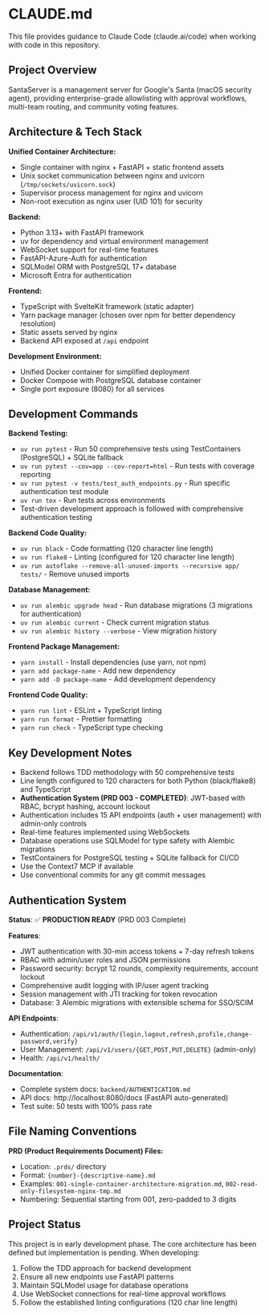 # CLAUDE.md

This file provides guidance to Claude Code (claude.ai/code) when working with code in this repository.

## Project Overview

SantaServer is a management server for Google's Santa (macOS security agent), providing enterprise-grade allowlisting with approval workflows, multi-team routing, and community voting features.

## Architecture & Tech Stack

**Unified Container Architecture:**
- Single container with nginx + FastAPI + static frontend assets
- Unix socket communication between nginx and uvicorn (`/tmp/sockets/uvicorn.sock`)
- Supervisor process management for nginx and uvicorn
- Non-root execution as nginx user (UID 101) for security

**Backend:**
- Python 3.13+ with FastAPI framework
- uv for dependency and virtual environment management
- WebSocket support for real-time features
- FastAPI-Azure-Auth for authentication
- SQLModel ORM with PostgreSQL 17+ database
- Microsoft Entra for authentication

**Frontend:**
- TypeScript with SvelteKit framework (static adapter)
- Yarn package manager (chosen over npm for better dependency resolution)
- Static assets served by nginx
- Backend API exposed at `/api` endpoint

**Development Environment:**
- Unified Docker container for simplified deployment
- Docker Compose with PostgreSQL database container
- Single port exposure (8080) for all services

## Development Commands

**Backend Testing:**
- `uv run pytest` - Run 50 comprehensive tests using TestContainers (PostgreSQL) + SQLite fallback
- `uv run pytest --cov=app --cov-report=html` - Run tests with coverage reporting
- `uv run pytest -v tests/test_auth_endpoints.py` - Run specific authentication test module
- `uv run tox` - Run tests across environments
- Test-driven development approach is followed with comprehensive authentication testing

**Backend Code Quality:**
- `uv run black` - Code formatting (120 character line length)
- `uv run flake8` - Linting (configured for 120 character line length)
- `uv run autoflake --remove-all-unused-imports --recursive app/ tests/` - Remove unused imports

**Database Management:**
- `uv run alembic upgrade head` - Run database migrations (3 migrations for authentication)
- `uv run alembic current` - Check current migration status
- `uv run alembic history --verbose` - View migration history

**Frontend Package Management:**
- `yarn install` - Install dependencies (use yarn, not npm)
- `yarn add package-name` - Add new dependency
- `yarn add -D package-name` - Add development dependency

**Frontend Code Quality:**
- `yarn run lint` - ESLint + TypeScript linting
- `yarn run format` - Prettier formatting
- `yarn run check` - TypeScript type checking

## Key Development Notes

- Backend follows TDD methodology with 50 comprehensive tests
- Line length configured to 120 characters for both Python (black/flake8) and TypeScript
- **Authentication System (PRD 003 - COMPLETED)**: JWT-based with RBAC, bcrypt hashing, account lockout
- Authentication includes 15 API endpoints (auth + user management) with admin-only controls
- Real-time features implemented using WebSockets
- Database operations use SQLModel for type safety with Alembic migrations
- TestContainers for PostgreSQL testing + SQLite fallback for CI/CD
- Use the Context7 MCP if available
- Use conventional commits for any git commit messages

## Authentication System

**Status**: ✅ **PRODUCTION READY** (PRD 003 Complete)

**Features**:
- JWT authentication with 30-min access tokens + 7-day refresh tokens
- RBAC with admin/user roles and JSON permissions
- Password security: bcrypt 12 rounds, complexity requirements, account lockout
- Comprehensive audit logging with IP/user agent tracking
- Session management with JTI tracking for token revocation
- Database: 3 Alembic migrations with extensible schema for SSO/SCIM

**API Endpoints**:
- Authentication: `/api/v1/auth/{login,logout,refresh,profile,change-password,verify}`
- User Management: `/api/v1/users/{GET,POST,PUT,DELETE}` (admin-only)
- Health: `/api/v1/health/` 

**Documentation**:
- Complete system docs: `backend/AUTHENTICATION.md`
- API docs: http://localhost:8080/docs (FastAPI auto-generated)
- Test suite: 50 tests with 100% pass rate

## File Naming Conventions

**PRD (Product Requirements Document) Files:**
- Location: `.prds/` directory
- Format: `{number}-{descriptive-name}.md`
- Examples: `001-single-container-architecture-migration.md`, `002-read-only-filesystem-nginx-tmp.md`
- Numbering: Sequential starting from 001, zero-padded to 3 digits

## Project Status

This project is in early development phase. The core architecture has been defined but implementation is pending. When developing:

1. Follow the TDD approach for backend development
2. Ensure all new endpoints use FastAPI patterns
3. Maintain SQLModel usage for database operations
4. Use WebSocket connections for real-time approval workflows
5. Follow the established linting configurations (120 char line length)